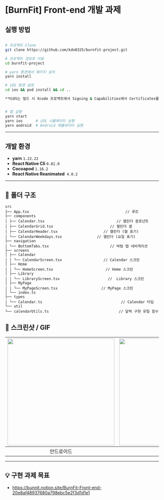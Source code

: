 # [BurnFit] Front-end 개발 과제

## 실행 방법

```bash

# 프로젝트 Clone
git clone https://github.com/kdn0325/burnfit-project.git

# 프로젝트 경로로 이동
cd burnfit-project

# yarn 환경에서 패키지 설치
yarn install

# iOS 환경 설정
cd ios && pod install && cd ..

**❗️iOS는 빌드 시 Xcode 프로젝트에서 Signing & Capabilities에서 Certificates를 꼭 확인해주세요!**


# 앱 실행
yarn start
yarn ios      # iOS 시뮬레이터 실행
yarn android  # Android 에뮬레이터 실행
```

---

## 개발 환경

- **yarn** `1.22.22`
- **React Native Cli** `0.81.0`
- **Cocoapod** `1.16.2`
- **React Native Reanimated**` 4.0.2`

---

## 📂 폴더 구조

```plaintext
src
├── App.tsx                                            // 루트
├── components
│ ├── Calendar.tsx                                 // 캘린더 컴포넌트
│ ├── CalendarGrid.tsx                          // 캘린더 셀
│ ├── CalendarHeader.tsx                     // 캘린더 (월 표기)
│ └── CalendarWeekdays.tsx                // 캘린더 (요일 표기)
├── navigation
│ └── BottomTabs.tsx                            // 바텀 탭 네비게이션
├── screens
│ ├── Calendar
│ │ └── CalendarScreen.tsx                   // Calendar 스크린
│ ├── Home
│ │ └── HomeScreen.tsx                        // Home 스크린
│ ├── Library
│ │ └── LibraryScreen.tsx                      //  Library 스크린
│ ├── MyPage
│ │ └── MyPageScreen.tsx                    // MyPage 스크린
│ └── index.ts
├── types
│ └── Calendar.ts                                    // Calendar 타입
└── util
└── calendarUtils.ts                                // 달력 구현 유틸 함수
```

## 📸 스크린샷 / GIF

| <img src="https://github-production-user-asset-6210df.s3.amazonaws.com/91298955/478434080-2e6dbaac-ffc4-4f72-9253-70f3f8662040.gif?X-Amz-Algorithm=AWS4-HMAC-SHA256&X-Amz-Credential=AKIAVCODYLSA53PQK4ZA%2F20250815%2Fus-east-1%2Fs3%2Faws4_request&X-Amz-Date=20250815T131402Z&X-Amz-Expires=300&X-Amz-Signature=52e0cfb33c2eef8e26cabd5961610e888c4c6ff9203bb43ed19d3203269a65a2&X-Amz-SignedHeaders=host" width="350px"> | <img src="https://github-production-user-asset-6210df.s3.amazonaws.com/91298955/478434085-6f5607c7-5457-4354-bfc3-a7d7e00c11f2.gif?X-Amz-Algorithm=AWS4-HMAC-SHA256&X-Amz-Credential=AKIAVCODYLSA53PQK4ZA%2F20250815%2Fus-east-1%2Fs3%2Faws4_request&X-Amz-Date=20250815T131419Z&X-Amz-Expires=300&X-Amz-Signature=64800e304e23fddf0cdf8662dba7a6c567b13c79c4a547ae2ba6724cfb06a833&X-Amz-SignedHeaders=host" width="350px"> |
| :--------------------------------------------------------------------------------------------------------------------------------------------------------------------------------------------------------------------------------------------------------------------------------------------------------------------------------------------------------------------------------------------------------------------------: | :--------------------------------------------------------------------------------------------------------------------------------------------------------------------------------------------------------------------------------------------------------------------------------------------------------------------------------------------------------------------------------------------------------------------------: |
|                                                                                                                                                                                                          안드로이드                                                                                                                                                                                                          |                                                                                                                                                                                                            아이폰                                                                                                                                                                                                            |

---

## 💡 구현 과제 목표

- https://bunnit.notion.site/BurnFit-Front-end-20e8af48937680a798ebc5e2f3d1d1e1
